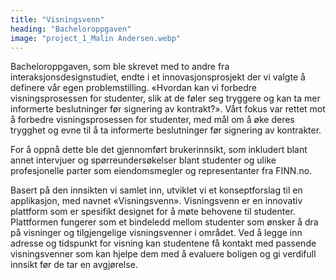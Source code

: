 ```yaml
---
title: "Visningsvenn"
heading: "Bacheloroppgaven"
image: "project_1_Malin Andersen.webp"
---
```


Bacheloroppgaven, som ble skrevet med to andre fra interaksjonsdesignstudiet, endte i et innovasjonsprosjekt der vi valgte å definere vår egen problemstilling. «Hvordan kan vi forbedre visningsprosessen for studenter, slik at de føler seg tryggere og kan ta mer informerte beslutninger før signering av kontrakt?». Vårt fokus var rettet mot å forbedre visningsprosessen for studenter, med mål om å øke deres trygghet og evne til å ta informerte beslutninger før signering av kontrakter.

For å oppnå dette ble det gjennomført brukerinnsikt, som inkludert blant annet intervjuer og spørreundersøkelser blant studenter og ulike profesjonelle parter som eiendomsmegler og representanter fra FINN.no. 

Basert på den innsikten vi samlet inn, utviklet vi et konseptforslag til en applikasjon, med navnet «Visningsvenn». Visningsvenn er en innovativ plattform som er spesifikt designet for å møte behovene til studenter. Plattformen fungerer som et bindeledd mellom studenter som ønsker å dra på visninger og tilgjengelige visningsvenner i området. Ved å legge inn adresse og tidspunkt for visning kan studentene få kontakt med passende visningsvenner som kan hjelpe dem med å evaluere boligen og gi verdifull innsikt før de tar en avgjørelse.
